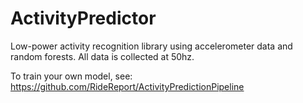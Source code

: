 # ActivityPredictor
Low-power activity recognition library using accelerometer data and random forests. All data is collected at 50hz.

To train your own model, see:
https://github.com/RideReport/ActivityPredictionPipeline
